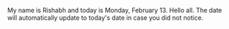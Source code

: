 My name is Rishabh and today is Monday, February 13. Hello all. The date will automatically update to today's date in case you did not notice.
